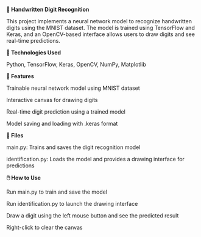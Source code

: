 **🧠 Handwritten Digit Recognition**	

This project implements a neural network model to recognize handwritten digits using the MNIST dataset. The model is trained using TensorFlow and Keras, and an OpenCV-based interface allows users to draw digits and see real-time predictions.


**🔧 Technologies Used**	

Python, TensorFlow, Keras, OpenCV, NumPy, Matplotlib


**🚀 Features**		

Trainable neural network model using MNIST dataset

Interactive canvas for drawing digits

Real-time digit prediction using a trained model

Model saving and loading with .keras format


**📁 Files**

main.py: Trains and saves the digit recognition model

identification.py: Loads the model and provides a drawing interface for predictions


**🖱️ How to Use**

Run main.py to train and save the model

Run identification.py to launch the drawing interface

Draw a digit using the left mouse button and see the predicted result

Right-click to clear the canvas
